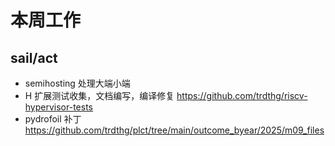 # 本周工作

## sail/act

- semihosting 处理大端小端
- H 扩展测试收集，文档编写，编译修复 https://github.com/trdthg/riscv-hypervisor-tests
- pydrofoil 补丁 <https://github.com/trdthg/plct/tree/main/outcome_byear/2025/m09_files>
